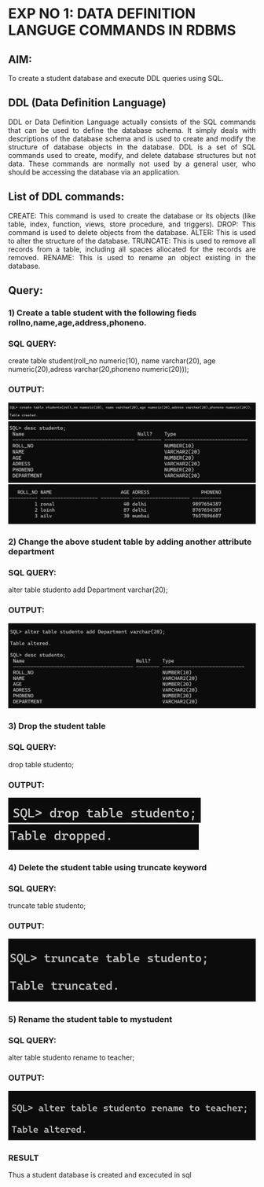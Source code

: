 # EXP NO 1: DATA DEFINITION LANGUGE COMMANDS IN RDBMS

## AIM:
To create a student database and execute DDL queries using SQL.


## DDL (Data Definition Language)
<div align="justify">
DDL or Data Definition Language actually consists of the SQL commands that can be used to define the database schema. It simply deals with descriptions of the database schema and is used to create and modify the structure of database objects in the database. DDL is a set of SQL commands used to create, modify, and delete database structures but not data. These commands are normally not used by a general user, who should be accessing the database via an application.
</div>
 
## List of DDL commands: 
<div align="justify">
CREATE: This command is used to create the database or its objects (like table, index, function, views, store procedure, and triggers).
DROP: This command is used to delete objects from the database.
ALTER: This is used to alter the structure of the database.
TRUNCATE: This is used to remove all records from a table, including all spaces allocated for the records are removed.
RENAME: This is used to rename an object existing in the database.
</div>

## Query:
### 1) Create a table student with the following fieds rollno,name,age,address,phoneno.

### SQL QUERY: 
create table student(roll_no numeric(10), name varchar(20), age numeric(20),adress varchar(20,phoneno numeric(20)));

### OUTPUT:
![output](./a.png)
![output](./b.png)
![output](./g.png)
### 2) Change the above student table by adding another attribute department

### SQL QUERY: 
alter table studento add Department varchar(20);

### OUTPUT:
![output](./z.png)


### 3) Drop the student table
 
### SQL QUERY: 
drop table studento;


### OUTPUT:
![output](./c.png)
![output](./d.png)


### 4) Delete the student table using truncate keyword

### SQL QUERY: 
truncate table studento;

### OUTPUT:
![output](./e.png)



### 5) Rename the student table to mystudent

### SQL QUERY: 

alter table studento rename to teacher;

### OUTPUT:
![output](./f.png)
### RESULT
Thus a student database is created and excecuted in sql